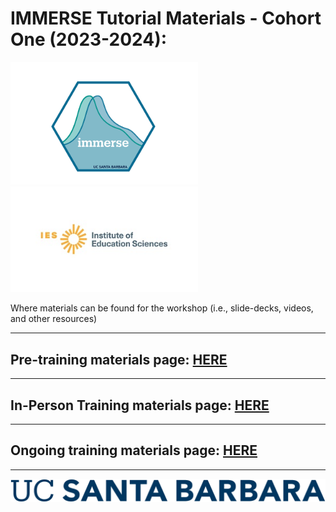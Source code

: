 # IMMERSE Tutorial Materials - Cohort One (2023-2024): 

<p align="center">

<img src="images/immerse_hex_small.png" width="300"/> <img src="images/IESNewLogo.jpg" width="300"/>

</p>


Where materials can be found for the workshop (i.e., slide-decks, videos, and other resources)

- - -

## Pre-training materials page: [HERE](https://immerse-ucsb.github.io/cohort-one/pre-training)

- - -

## In-Person Training materials page:  [HERE](https://immerse-ucsb.github.io/cohort-one/in-person-training)

- - -

## Ongoing training materials page:  [HERE](https://immerse-ucsb.github.io/cohort-one/continued_training)

- - -


![](images/UCSB_Navy_mark.png)
